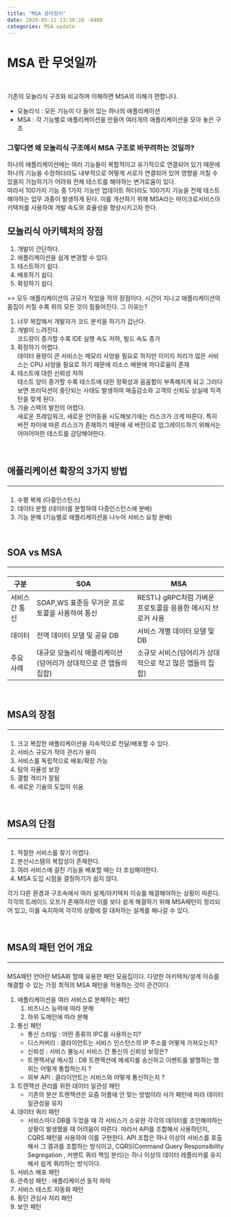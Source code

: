 ```yaml
---
title: "MSA 용어정리"
date: 2020-05-11 13:30:28 -0400
categories: MSA update
---
```


# MSA 란 무엇일까
<br>

기존의 모놀리식 구조와 비교하며 이해하면 MSA의 이해가 편합니다.
- 모놀리식 : 모든 기능이 다 들어 있는 하나의 애플리케이션
- MSA : 각 기능별로 애플리케이션을 만들어 여러개의 애플리케이션을 모아 놓은 구조

### 그렇다면 왜 모놀리식 구조에서 MSA 구조로 바꾸려하는 것일까?

하나의 애플리케이션에는 여러 기능들이 복합적이고 유기적으로 연결되어 있기 때문에 하나의 기능을 수정하더라도 내부적으로 어떻게 서로가 연결되어 있어 영향을 끼칠 수 있을지 가늠하기가 어려워 전체 테스트를 해야하는 번거로움이 있다. <br>
 따라서 100가지 기능 중 1가지 기능만 업데이트 하더라도 100가지 기능을 전체 테스트 해야하는 업무 과중이 발생하게 된다. 이를 개선하기 위해 MSA라는 마이크로서비스아키텍처를 사용하여 개발 속도와 효율성을 향상시키고자 한다.

 ## 모놀리식 아키텍처의 장점
 1. 개발이 간단하다.
 2. 애플리케이션을 쉽게 변경할 수 있다.
 3. 테스트하기 쉽다.
 4. 배포하기 쉽다.
 5. 확장하기 쉽다.

=> 모두 애플리케이션의 규모가 작았을 적의 장점이다.
시간이 지나고 애플리케이션의 몸집이 커질 수록 위의 모든 것이 힘들어진다.
그 이유는?<br>
1. 너무 복잡해서 개발자가 코드 분석을 하기가 겁난다.
2. 개발이 느려진다.<br>코드량이 증가할 수록 IDE 실행 속도 저하, 빌드 속도 증가
3. 확장하기 어렵다. <br>데이터 용량이 큰 서비스는 메모리 사양을 필요로 하지만 이미지 처리가 많은 서비스는 CPU 사양을 필요로 하기 때문에 리소스 배분에 까다로움이 존재
4. 테스트에 대한 신뢰성 저하 
<br> 테스트 양이 증가할 수록 테스트에 대한 정확성과 꼼꼼함이 부족해지게 되고 그러다 보면 프러덕션이 중단되는 사태도 발생하여 매출감소와 고객의 신뢰도 상실에 직격탄을 맞게 된다.
5. 기술 스택의 발전의 어렵다.
<br> 새로운 프레임워크, 새로운 언어등을 시도해보기에는 리스크가 크게 따른다. 특히 버전 차이에 따른 리스크가 존재하기 때문에 새 버전으로 업그레이드하기 위해서는 어마어마한 테스트를 감당해야한다.


<br>

## 애플리케이션 확장의 3가지 방법 <hr>
1. 수평 복제 (다중인스턴스)
2. 데이터 분할  (데이터를 분할하여 다중인스턴스에 분배)
3. 기능 분해 (기능별로 애플리케이션을 나누어 서비스 요청 분배)

<br>

## SOA vs MSA <hr>
|구분|SOA|MSA|
|----|-----|-------|
|서비스간 통신| SOAP,WS 표준등 무거운 프로토콜을 사용하여 통신|REST나 gRPC처럼 가벼운 프로토콜을 응용한 메시지 브로커 사용|
|데이터|전역 데이터 모델 및 공유 DB| 서비스 개별 데이터 모델 및 DB|
|주요 사례|대규모 모놀리식 애플리케이션(덩어리가 상대적으로 큰 앱들의 집합)|소규모 서비스(덩어리가 상대적으로 작고 많은 앱들의 집합)


<br>

## MSA의 장점 <hr>
1. 크고 복잡한 애플리케이션을 지속적으로 전달/배포할 수 있다.
2. 서비스 규모가 작아 관리가 용이
3. 서비스를 독립적으로 배포/확장 가능
4. 팀의 자율성 보장
5. 결함 격리가 잘됨
6. 새로운 기술의 도입이 쉬움

<br>

## MSA의 단점 <hr>
1. 적절한 서비스를 찾기 어렵다.
2. 분산시스템의 복잡성이 존재한다.
3. 여러 서비스에 걸친 기능을 배포할 때는 더 조심해야한다.
4. MSA 도입 시점을 결정하기가 쉽지 않다.

각기 다른 환경과 구조속에서 여러 설계/아키텍처 이슈를 해결해야하는 상황이 따른다. 각각의 트레이드 오프가 존재하지만 이를 보다 쉽게 해결하기 위해 MSA패턴이 정리되어 있고, 이를 숙지하여 각각의 상황에 잘 대처하는 설계를 해나갈 수 있다.

<br>

## MSA의 패턴 언어 개요 <hr>

MSA패턴 언어란 MSA화 할때 유용한 패턴 모음집이다.
다양한 아키텍처/설계 이슈를 해결할 수 있는 가장 최적의 MSA 패턴을 적용하는 것이 관건이다.

1. 애플리케이션을 여러 서비스로 분해하는 패턴
    1. 비즈니스 능력에 따라 분해
    2. 하위 도메인에 따라 분해
2. 통신 패턴
    - 통신 스타일 : 어떤 종류의 IPC를 사용하는지?
    - 디스커버리 : 클라이언트는 서비스 인스턴스의 IP 주소를 어떻게 가져오는지?
    - 신뢰성 : 서비스 불능시 서비스 간 통신의 신뢰성 보장은?
    - 트랜잭셔널 메시징 : DB 트랜잭션에 메세지를 송신하고 이벤트를 발행하는 행위는 어떻게 통합하는지 ?
    - 외부 API : 클라이언트는 서비스와 어떻게 통신하는지 ?
3. 트랜잭션 관리를 위한 데이터 일관성 패턴
    - 기존의 분산 트랜잭션은 요즘 어플에 안 맞는 방법이라 사가 패턴에 따라 데이터 일관성을 유지
4. 데이터 쿼리 패턴
    - 서비스마다 DB를 두었을 때 각 서비스가 소유한 각각의 데이터를 조인해야하는 상황이 발생했을 때 어려움이 따른다. 따라서 API를 조합해서 사용하던지, CQRS 패턴을 사용하여 이를 구현한다.
    API 조합은 하나 이상의 서비스를 호출해서 그 결과를 조합하는 방식이고, CQRS(Command Query Responsibility Segregation , 커맨트 쿼리 책임 분리)는 하나 이상의 데이터 레플리카를 유지해서 쉽게 쿼리하는 방식이다.
5. 서비스 배포 패턴
6. 관측성 패턴 : 애플리케이션 동작 파악
7. 서비스 테스트 자동화 패턴
8. 횡단 관심사 처리 패턴
9. 보안 패턴
